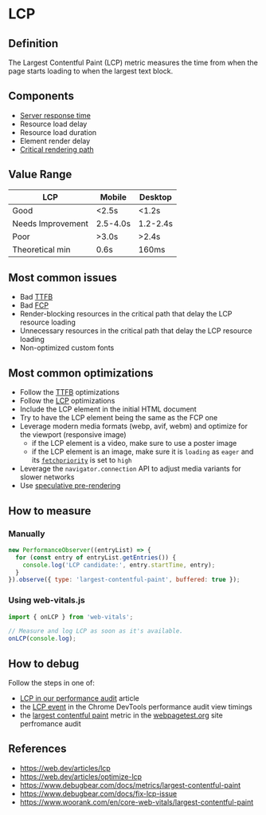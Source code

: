 # LCP

## Definition

The Largest Contentful Paint (LCP) metric measures the time from when the page starts loading to when the largest text block.

## Components

  - [Server response time](./ttfb.md)
  - Resource load delay
  - Resource load duration
  - Element render delay
  - [Critical rendering path](https://web.dev/learn/performance/understanding-the-critical-path)

## Value Range

| LCP               | Mobile   | Desktop  |
|-------------------|----------|----------|
| Good              |    <2.5s |   <1.2s  |
| Needs Improvement | 2.5-4.0s | 1.2-2.4s |
| Poor              |    >3.0s |   >2.4s  |
| Theoretical min   |     0.6s |    160ms |

## Most common issues

- Bad [TTFB](./ttfb.md)
- Bad [FCP](./fcp.md)
- Render-blocking resources in the critical path that delay the LCP resource loading
- Unnecessary resources in the critical path that delay the LCP resource loading
- Non-optimized custom fonts

## Most common optimizations

- Follow the [TTFB](./ttfb.md) optimizations
- Follow the [LCP](./lcp.md) optimizations
- Include the LCP element in the initial HTML document
- Try to have the LCP element being the same as the FCP one
- Leverage modern media formats (webp, avif, webm) and optimize for the viewport (responsive image)
  - if the LCP element is a video, make sure to use a poster image
  - if the LCP element is an image, make sure it is `loading` as `eager` and its [`fetchpriority`](https://web.dev/articles/fetch-priority) is set to `high`
- Leverage the `navigator.connection` API to adjust media variants for slower networks
- Use [speculative pre-rendering](https://developer.chrome.com/docs/web-platform/prerender-pages)

## How to measure

### Manually
```js
new PerformanceObserver((entryList) => {
  for (const entry of entryList.getEntries()) {
    console.log('LCP candidate:', entry.startTime, entry);
  }
}).observe({ type: 'largest-contentful-paint', buffered: true });
```

### Using web-vitals.js

```js
import { onLCP } from 'web-vitals';

// Measure and log LCP as soon as it's available.
onLCP(console.log);
```

## How to debug

Follow the steps in one of:
- [LCP in our performance audit](./performance-audit.md#fcplcp) article
- the [LCP event](https://developer.chrome.com/docs/devtools/performance/reference#timings) in the Chrome DevTools performance audit view timings
- the [largest contentful paint](https://docs.webpagetest.org/getting-started/#largest-contentful-paint) metric in the [webpagetest.org]() site perfromance audit

## References

- https://web.dev/articles/lcp
- https://web.dev/articles/optimize-lcp
- https://www.debugbear.com/docs/metrics/largest-contentful-paint
- https://www.debugbear.com/docs/fix-lcp-issue
- https://www.woorank.com/en/core-web-vitals/largest-contentful-paint